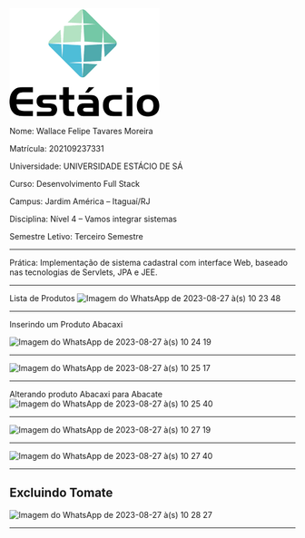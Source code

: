 ![Alt text](image.png)

Nome: Wallace Felipe Tavares Moreira 

Matrícula: 202109237331

Universidade: UNIVERSIDADE ESTÁCIO DE SÁ

Curso: Desenvolvimento Full Stack

Campus: Jardim América – Itaguaí/RJ

Disciplina: Nível 4 – Vamos integrar sistemas

Semestre Letivo: Terceiro Semestre





-------------------------------------------------------------------------------




Prática: Implementação de sistema cadastral com interface Web, baseado nas tecnologias de Servlets, JPA e JEE. 


-------------------------------------------------------------------------------
Lista de Produtos
![Imagem do WhatsApp de 2023-08-27 à(s) 10 23 48](https://github.com/Wfelipetm/MissaoPraticaN4_Mundo3/assets/108297008/a99344fb-350e-466d-85da-cc2a789cb740)

-------------------------------------------------------------------------------
Inserindo um Produto Abacaxi

![Imagem do WhatsApp de 2023-08-27 à(s) 10 24 19](https://github.com/Wfelipetm/MissaoPraticaN4_Mundo3/assets/108297008/aef99ac0-33e6-4d18-95a1-7723cd960d67)

-------------------------------------------------------------------------------
![Imagem do WhatsApp de 2023-08-27 à(s) 10 25 17](https://github.com/Wfelipetm/MissaoPraticaN4_Mundo3/assets/108297008/d5550a03-8e86-4d1c-9e7e-8be64363ef21)

-------------------------------------------------------------------------------
Alterando produto Abacaxi para Abacate
![Imagem do WhatsApp de 2023-08-27 à(s) 10 25 40](https://github.com/Wfelipetm/MissaoPraticaN4_Mundo3/assets/108297008/d7ad643b-1d5e-48b0-8467-cb7c7ea05dc7)

-------------------------------------------------------------------------------
![Imagem do WhatsApp de 2023-08-27 à(s) 10 27 19](https://github.com/Wfelipetm/MissaoPraticaN4_Mundo3/assets/108297008/b6088e12-3a56-4c7b-bb8d-cea40c026529)

-------------------------------------------------------------------------------
 
![Imagem do WhatsApp de 2023-08-27 à(s) 10 27 40](https://github.com/Wfelipetm/MissaoPraticaN4_Mundo3/assets/108297008/590a30b3-4df6-42c3-8f7a-ecd0b8cfd8ca)

-------------------------------------------------------------------------------
## Excluindo Tomate
![Imagem do WhatsApp de 2023-08-27 à(s) 10 28 27](https://github.com/Wfelipetm/MissaoPraticaN4_Mundo3/assets/108297008/22641fb8-723b-48e7-bf4b-15bbeec6f627)

-------------------------------------------------------------------------------
